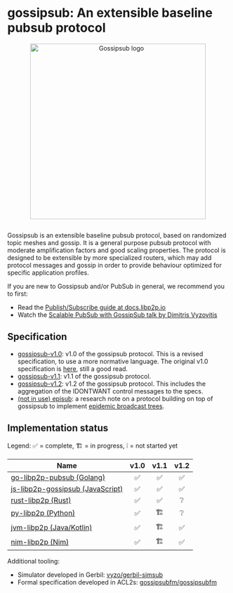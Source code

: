 # gossipsub: An extensible baseline pubsub protocol

<p align="center">
  <img src="https://ipfs.io/ipfs/QmVSk8VvxWExnYCjqg7TNW2aBnN8Wr7SzkawLUyocWq96p/Gossipsub_fullcolor.png" alt="Gossipsub logo" width="400" />
</p>

![]()

Gossipsub is an extensible baseline pubsub protocol, based on randomized topic meshes and gossip. It is a general purpose pubsub protocol with moderate amplification factors and good scaling properties. The protocol is designed to be extensible by more specialized routers, which may add protocol messages and gossip in order to provide behaviour optimized for specific application profiles.

If you are new to Gossipsub and/or PubSub in general, we recommend you to first:
- Read the [Publish/Subscribe guide at docs.libp2p.io](https://docs.libp2p.io/concepts/publish-subscribe/)
- Watch the [Scalable PubSub with GossipSub talk by Dimitris Vyzovitis](https://www.youtube.com/watch?v=mlrf1058ENY&index=3&list=PLuhRWgmPaHtRPl3Itt_YdHYA0g0Eup8hQ)

## Specification

- [gossipsub-v1.0](gossipsub-v1.0.md): v1.0 of the gossipsub protocol. This is a revised specification, to use a more normative language. The original v1.0 specification is [here](gossipsub-v1.0-old.md), still a good read.
- [gossipsub-v1.1](gossipsub-v1.1.md): v1.1 of the gossipsub protocol.
- [gossipsub-v1.2](gossipsub-v1.2.md): v1.2 of the gossipsub protocol. This includes the aggregation of the IDONTWANT control messages to the specs.
- [(not in use) episub](episub.md): a research note on a protocol building on top of gossipsub to implement [epidemic broadcast trees](https://www.gsd.inesc-id.pt/~ler/reports/srds07.pdf).

## Implementation status

Legend: ✅ = complete, 🏗 = in progress, ❕ = not started yet

| Name                                                                                             | v1.0  | v1.1  | v1.2 |
|--------------------------------------------------------------------------------------------------|:-----:|:-----:|:----:|
| [go-libp2p-pubsub (Golang)](https://github.com/libp2p/go-libp2p-pubsub/blob/master/gossipsub.go) |   ✅  |   ✅  |   ✅  | 
| [js-libp2p-gossipsub (JavaScript)](https://github.com/ChainSafe/js-libp2p-gossipsub)             |   ✅  |   ✅  |   ✅  |
| [rust-libp2p (Rust)](https://github.com/libp2p/rust-libp2p/tree/master/protocols/gossipsub)      |   ✅  |   ✅  |  ❔   |
| [py-libp2p (Python)](https://github.com/libp2p/py-libp2p/tree/master/libp2p/pubsub)              |   ✅  |   🏗  |   ❔  |
| [jvm-libp2p (Java/Kotlin)](https://github.com/libp2p/jvm-libp2p/tree/develop/src/main/kotlin/io/libp2p/pubsub) |   ✅  |   🏗  |   ✅  |
| [nim-libp2p (Nim)](https://github.com/status-im/nim-libp2p/blob/master/libp2p/protocols/pubsub/gossipsub.nim) |   ✅  |   🏗  |   ✅  |

Additional tooling:

- Simulator developed in Gerbil: [vyzo/gerbil-simsub](https://github.com/vyzo/gerbil-simsub)
- Formal specification developed in ACL2s: [gossipsubfm/gossipsubfm](https://github.com/gossipsubfm/gossipsubfm)
